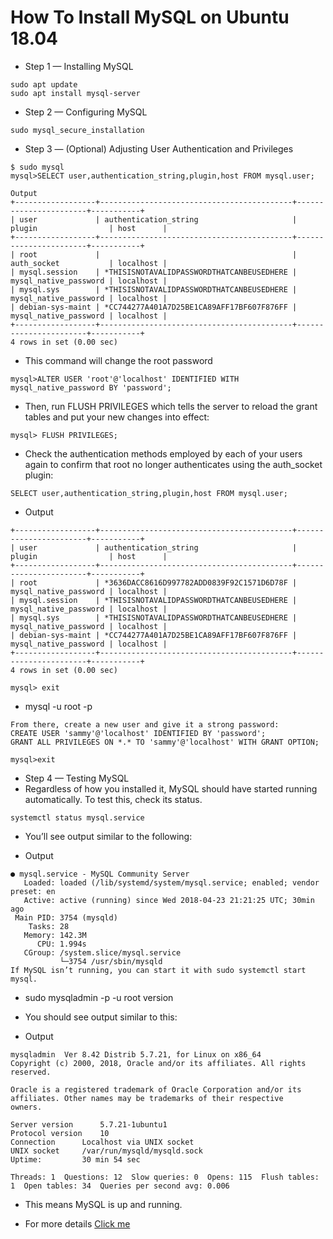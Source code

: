 # How To Install MySQL on Ubuntu 18.04

* Step 1 — Installing MySQL
```
sudo apt update
sudo apt install mysql-server
```

* Step 2 — Configuring MySQL
```
sudo mysql_secure_installation
```

* Step 3 — (Optional) Adjusting User Authentication and Privileges
```
$ sudo mysql
mysql>SELECT user,authentication_string,plugin,host FROM mysql.user;

Output
+------------------+-------------------------------------------+-----------------------+-----------+
| user             | authentication_string                     | plugin                | host      |
+------------------+-------------------------------------------+-----------------------+-----------+
| root             |                                           | auth_socket           | localhost |
| mysql.session    | *THISISNOTAVALIDPASSWORDTHATCANBEUSEDHERE | mysql_native_password | localhost |
| mysql.sys        | *THISISNOTAVALIDPASSWORDTHATCANBEUSEDHERE | mysql_native_password | localhost |
| debian-sys-maint | *CC744277A401A7D25BE1CA89AFF17BF607F876FF | mysql_native_password | localhost |
+------------------+-------------------------------------------+-----------------------+-----------+
4 rows in set (0.00 sec)
```

* This command will change the root password
```
mysql>ALTER USER 'root'@'localhost' IDENTIFIED WITH mysql_native_password BY 'password';
```

* Then, run FLUSH PRIVILEGES which tells the server to reload the grant tables and put your new changes into effect:
```
mysql> FLUSH PRIVILEGES;
```
* Check the authentication methods employed by each of your users again to confirm that root no longer authenticates using the auth_socket plugin:
```
SELECT user,authentication_string,plugin,host FROM mysql.user;
```
* Output
```
+------------------+-------------------------------------------+-----------------------+-----------+
| user             | authentication_string                     | plugin                | host      |
+------------------+-------------------------------------------+-----------------------+-----------+
| root             | *3636DACC8616D997782ADD0839F92C1571D6D78F | mysql_native_password | localhost |
| mysql.session    | *THISISNOTAVALIDPASSWORDTHATCANBEUSEDHERE | mysql_native_password | localhost |
| mysql.sys        | *THISISNOTAVALIDPASSWORDTHATCANBEUSEDHERE | mysql_native_password | localhost |
| debian-sys-maint | *CC744277A401A7D25BE1CA89AFF17BF607F876FF | mysql_native_password | localhost |
+------------------+-------------------------------------------+-----------------------+-----------+
4 rows in set (0.00 sec)
```

```
mysql> exit
```

* mysql -u root -p

```
From there, create a new user and give it a strong password:
CREATE USER 'sammy'@'localhost' IDENTIFIED BY 'password';
GRANT ALL PRIVILEGES ON *.* TO 'sammy'@'localhost' WITH GRANT OPTION;
```

```
mysql>exit
```


* Step 4 — Testing MySQL
* Regardless of how you installed it, MySQL should have started running automatically. To test this, check its status.
```
systemctl status mysql.service
```

* You’ll see output similar to the following:

* Output
```
● mysql.service - MySQL Community Server
   Loaded: loaded (/lib/systemd/system/mysql.service; enabled; vendor preset: en
   Active: active (running) since Wed 2018-04-23 21:21:25 UTC; 30min ago
 Main PID: 3754 (mysqld)
    Tasks: 28
   Memory: 142.3M
      CPU: 1.994s
   CGroup: /system.slice/mysql.service
           └─3754 /usr/sbin/mysqld
If MySQL isn’t running, you can start it with sudo systemctl start mysql.
```


* sudo mysqladmin -p -u root version
* You should see output similar to this:

* Output
```
mysqladmin  Ver 8.42 Distrib 5.7.21, for Linux on x86_64
Copyright (c) 2000, 2018, Oracle and/or its affiliates. All rights reserved.

Oracle is a registered trademark of Oracle Corporation and/or its
affiliates. Other names may be trademarks of their respective
owners.

Server version      5.7.21-1ubuntu1
Protocol version    10
Connection      Localhost via UNIX socket
UNIX socket     /var/run/mysqld/mysqld.sock
Uptime:         30 min 54 sec

Threads: 1  Questions: 12  Slow queries: 0  Opens: 115  Flush tables: 1  Open tables: 34  Queries per second avg: 0.006
```
* This means MySQL is up and running. 

* For more details [Click me ](https://www.digitalocean.com/community/tutorials/how-to-install-mysql-on-ubuntu-18-04)
